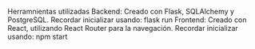 Herramnientas utilizadas
Backend:
Creado con Flask, SQLAlchemy y PostgreSQL.
  Recordar inicializar usando:
    flask run
Frontend:
Creado con React, utilizando React Router para la navegación.
  Recordar inicializar usando:
    npm start
